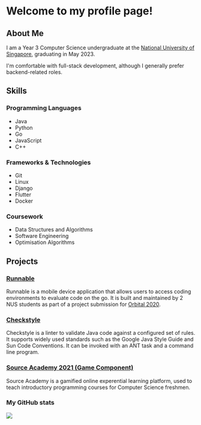 # Welcome to my profile page!

## About Me

I am a Year 3 Computer Science undergraduate at the [National University of Singapore](https://www.nus.edu.sg/), graduating in May 2023.

I'm comfortable with full-stack development, although I generally prefer backend-related roles.

## Skills

### Programming Languages
- Java
- Python
- Go
- JavaScript
- C++

### Frameworks & Technologies
- Git
- Linux
- Django
- Flutter
- Docker

### Coursework
- Data Structures and Algorithms
- Software Engineering
- Optimisation Algorithms

## Projects

### [Runnable](https://github.com/team-stack-underflow/runnable-frontend/wiki/App-Features)
Runnable is a mobile device application that allows users to access coding environments to evaluate code on the go. It is built and maintained by 2 NUS students as part of a project submission for [Orbital 2020](https://nusskylab-dev.comp.nus.edu.sg/).

### [Checkstyle](https://github.com/checkstyle/checkstyle/pulls?q=is%3Apr+author%3Awltan)
Checkstyle is a linter to validate Java code against a configured set of rules. It supports widely used standards such as the Google Java Style Guide and Sun Code Conventions. It can be invoked with an ANT task and a command line program.

### [Source Academy 2021 (Game Component)](https://github.com/source-academy/frontend/pull/1058)
Source Academy is a gamified online experential learning platform, used to teach introductory programming courses for Computer Science freshmen.

### My GitHub stats
[![](https://github-readme-stats.vercel.app/api?username=wltan&show_icons=true)](https://github.com/anuraghazra/github-readme-stats)
